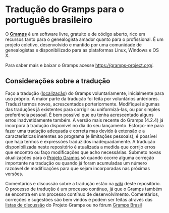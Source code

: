 # Tradução do Gramps para o português brasileiro

O [**Gramps**](https://gramps-project.org/) é um software livre, gratuito e de código aberto, rico em recursos tanto para o genealogista amador quanto para o profissional. É um projeto coletivo, desenvolvido e mantido por uma comunidade de genealogistas e disponibilizado para as plataformas Linux, Windows e OS X.

Para saber mais e baixar o Gramps acesse https://gramps-project.org/.

## Considerações sobre a tradução

Faço a tradução ([localização](https://pt.wikipedia.org/wiki/Internacionaliza%C3%A7%C3%A3o_(inform%C3%A1tica))) do Gramps voluntariamente, inicialmente para uso próprio. A maior parte da tradução foi feita por voluntários anteriores. Traduzi termos novos, acrescentados porteriormente. Modifiquei algumas das traduções já existentes para corrigir ou uniformizá-las, ou por simples preferência pessoal. É bem possível que eu tenha acrescentado alguns erros inadvetidamente também. A versão mais recente do Gramps (4.2.4) já incorpora à tradução disponível no dia do seu lançamento. Esforço-me para fazer uma tradução adequada e correta mas devido à extensão e a características inerentes ao programa (e limitações pessoais), é possível que haja termos e expressões traduzidos inadequadamente. A tradução disponibilizada neste repositório é atualizada a medida que corrijo erros que encontro ou faço modificações que acho necessárias. Submeto novas atualizações para o [Projeto Gramps](https://github.com/gramps-project/) só quando ocorre alguma correção importante na tradução ou quando já foram acumuladas um número razoável de modificações para que sejam incorporadas nas próximas versões.

Comentários e discussão sobre a tradução estão na [wiki](https://github.com/paulohpmoraes/Gramps_4.2/wiki) deste repositório. O processo de tradução é um processo contínuo, já que o Gramps também se encontra em um processo contínuo de desenvolvimento. Comentários, correções e sugestões são bem vindos e podem ser feitas através das [listas de discussão](https://gramps-project.org/contact/) do Projeto Gramps ou no fórum [Gramps Brasil](https://groups.google.com/d/forum/gramps-brasil)
